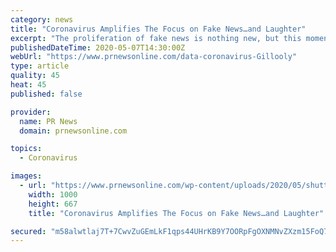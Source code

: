 ```yaml
---
category: news
title: "Coronavirus Amplifies The Focus on Fake News…and Laughter"
excerpt: "The proliferation of fake news is nothing new, but this moment has really amplified the amount of information circulating."
publishedDateTime: 2020-05-07T14:30:00Z
webUrl: "https://www.prnewsonline.com/data-coronavirus-Gillooly"
type: article
quality: 45
heat: 45
published: false

provider:
  name: PR News
  domain: prnewsonline.com

topics:
  - Coronavirus

images:
  - url: "https://www.prnewsonline.com/wp-content/uploads/2020/05/shutterstock_1296335584.jpg"
    width: 1000
    height: 667
    title: "Coronavirus Amplifies The Focus on Fake News…and Laughter"

secured: "m58alwtlaj7T+7CwvZuGEmLkF1qps44UHrKB9Y7OORpFgOXNMNvZXzm15FoQ75F6tiWIEBMGLYsQEGSEWJvy3sQfgiZPsqc6kTaA+eSxNXS5QfD9enGQdAPoJqPF1TALbs4Z2wTW/VsoYHGSVvYJZGzBJQzSAavWand5fYcryfp4Gb4qxv4+Vx5nS9xY++E0bHFS2K1f/qyJgkTGdqe4WzS/U9v25GYqWHiVbrJIyRLtdrvgEPxKUpOgUz6EwLLMjNuLC31V4HKm0dwbgnZ9Ktvkt6WciNckY0vMpK1OXIDUbmF9IdejA6FEKGUTxvlG7P38kYHz58ePnerZw2PfeADD7Bepq1mGyJtI026mrL6G47eRLeIVAxo1VL3mHSJHkOQwqXmD8ef/3DudfjXCBlKO4fQvM+QyHvihSrGy3lqWnbiZdcLIRBYmMWI/Krbzu9TNBG2nxeEg7Eo6Auv2jGuMp2X2KDwy/MFcsCMrxls=;eXW9cCxd+/QOH1tgOIxGMg=="
---
```


